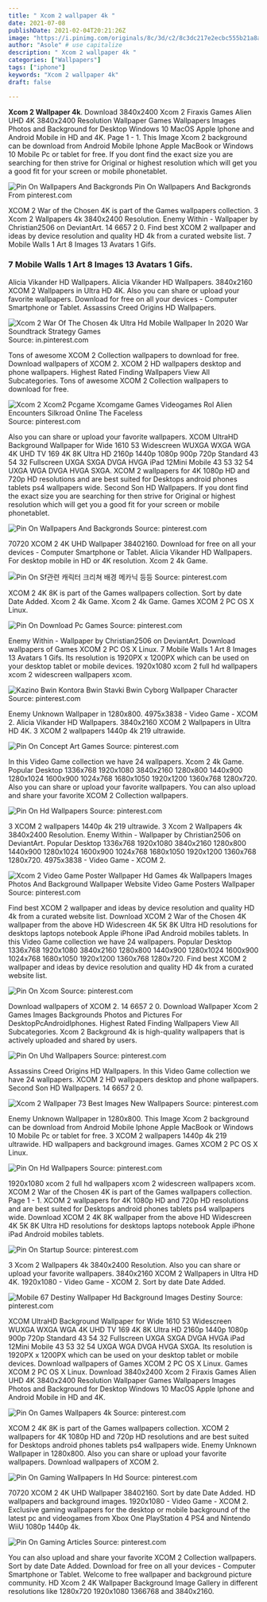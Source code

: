 ```yaml
---
title: " Xcom 2 wallpaper 4k "
date: 2021-07-08
publishDate: 2021-02-04T20:21:26Z
image: "https://i.pinimg.com/originals/8c/3d/c2/8c3dc217e2ecbc555b21a8a20a0a7c34.jpg"
author: "Asole" # use capitalize
description: " Xcom 2 wallpaper 4k "
categories: ["Wallpapers"]
tags: ["iphone"]
keywords: "Xcom 2 wallpaper 4k"
draft: false

---
```



**Xcom 2 Wallpaper 4k**. Download 3840x2400 Xcom 2 Firaxis Games Alien UHD 4K 3840x2400 Resolution Wallpaper Games Wallpapers Images Photos and Background for Desktop Windows 10 MacOS Apple Iphone and Android Mobile in HD and 4K. Page 1 - 1. This Image Xcom 2 background can be download from Android Mobile Iphone Apple MacBook or Windows 10 Mobile Pc or tablet for free. If you dont find the exact size you are searching for then strive for Original or highest resolution which will get you a good fit for your screen or mobile phonetablet.

![Pin On Wallpapers And Backgronds](https://i.pinimg.com/originals/ee/b4/48/eeb448314ae40865a729ad3f9e04ef9b.jpg "Pin On Wallpapers And Backgronds")
Pin On Wallpapers And Backgronds From pinterest.com


XCOM 2 War of the Chosen 4K is part of the Games wallpapers collection. 3 Xcom 2 Wallpapers 4k 3840x2400 Resolution. Enemy Within - Wallpaper by Christian2506 on DeviantArt. 14 6657 2 0. Find best XCOM 2 wallpaper and ideas by device resolution and quality HD 4k from a curated website list. 7 Mobile Walls 1 Art 8 Images 13 Avatars 1 Gifs.

### 7 Mobile Walls 1 Art 8 Images 13 Avatars 1 Gifs.

Alicia Vikander HD Wallpapers. Alicia Vikander HD Wallpapers. 3840x2160 XCOM 2 Wallpapers in Ultra HD 4K. Also you can share or upload your favorite wallpapers. Download for free on all your devices - Computer Smartphone or Tablet. Assassins Creed Origins HD Wallpapers.


![Xcom 2 War Of The Chosen 4k Ultra Hd Mobile Wallpaper In 2020 War Soundtrack Strategy Games](https://i.pinimg.com/736x/40/66/a3/4066a3b8538e3b908fc1507faa906aac.jpg "Xcom 2 War Of The Chosen 4k Ultra Hd Mobile Wallpaper In 2020 War Soundtrack Strategy Games")
Source: in.pinterest.com

Tons of awesome XCOM 2 Collection wallpapers to download for free. Download wallpapers of XCOM 2. XCOM 2 HD wallpapers desktop and phone wallpapers. Highest Rated Finding Wallpapers View All Subcategories. Tons of awesome XCOM 2 Collection wallpapers to download for free.

![Xcom 2 Xcom2 Pcgame Xcomgame Games Videogames Rol Alien Encounters Silkroad Online The Faceless](https://i.pinimg.com/originals/42/f2/11/42f2117f89d15e40b273d5ae3693464c.jpg "Xcom 2 Xcom2 Pcgame Xcomgame Games Videogames Rol Alien Encounters Silkroad Online The Faceless")
Source: pinterest.com

Also you can share or upload your favorite wallpapers. XCOM UltraHD Background Wallpaper for Wide 1610 53 Widescreen WUXGA WXGA WGA 4K UHD TV 169 4K 8K Ultra HD 2160p 1440p 1080p 900p 720p Standard 43 54 32 Fullscreen UXGA SXGA DVGA HVGA iPad 12Mini Mobile 43 53 32 54 UXGA WGA DVGA HVGA SXGA. XCOM 2 wallpapers for 4K 1080p HD and 720p HD resolutions and are best suited for Desktops android phones tablets ps4 wallpapers wide. Second Son HD Wallpapers. If you dont find the exact size you are searching for then strive for Original or highest resolution which will get you a good fit for your screen or mobile phonetablet.

![Pin On Wallpapers And Backgronds](https://i.pinimg.com/originals/ee/b4/48/eeb448314ae40865a729ad3f9e04ef9b.jpg "Pin On Wallpapers And Backgronds")
Source: pinterest.com

70720 XCOM 2 4K UHD Wallpaper 38402160. Download for free on all your devices - Computer Smartphone or Tablet. Alicia Vikander HD Wallpapers. For desktop mobile in HD or 4K resolution. Xcom 2 4k Game.

![Pin On Sf관련 캐릭터 크리쳐 배경 메카닉 등등](https://i.pinimg.com/originals/22/c6/46/22c64651c3e2bd112e6cf523fd62f308.jpg "Pin On Sf관련 캐릭터 크리쳐 배경 메카닉 등등")
Source: pinterest.com

XCOM 2 4K 8K is part of the Games wallpapers collection. Sort by date Date Added. Xcom 2 4k Game. Xcom 2 4k Game. Games XCOM 2 PC OS X Linux.

![Pin On Download Pc Games](https://i.pinimg.com/originals/d6/e6/4d/d6e64d64cb17d41ae209d48a9449394b.jpg "Pin On Download Pc Games")
Source: pinterest.com

Enemy Within - Wallpaper by Christian2506 on DeviantArt. Download wallpapers of Games XCOM 2 PC OS X Linux. 7 Mobile Walls 1 Art 8 Images 13 Avatars 1 Gifs. Its resolution is 1920PX x 1200PX which can be used on your desktop tablet or mobile devices. 1920x1080 xcom 2 full hd wallpapers xcom 2 widescreen wallpapers xcom.

![Kazino Bwin Kontora Bwin Stavki Bwin Cyborg Wallpaper Character](https://i.pinimg.com/736x/69/b4/df/69b4df18d8fd65e7aca03f2379914d16.jpg "Kazino Bwin Kontora Bwin Stavki Bwin Cyborg Wallpaper Character")
Source: pinterest.com

Enemy Unknown Wallpaper in 1280x800. 4975x3838 - Video Game - XCOM 2. Alicia Vikander HD Wallpapers. 3840x2160 XCOM 2 Wallpapers in Ultra HD 4K. 3 XCOM 2 wallpapers 1440p 4k 219 ultrawide.

![Pin On Concept Art Games](https://i.pinimg.com/originals/3c/f0/2f/3cf02fe407ab59a182655a92eae96ebe.jpg "Pin On Concept Art Games")
Source: pinterest.com

In this Video Game collection we have 24 wallpapers. Xcom 2 4k Game. Popular Desktop 1336x768 1920x1080 3840x2160 1280x800 1440x900 1280x1024 1600x900 1024x768 1680x1050 1920x1200 1360x768 1280x720. Also you can share or upload your favorite wallpapers. You can also upload and share your favorite XCOM 2 Collection wallpapers.

![Pin On Hd Wallpapers](https://i.pinimg.com/originals/4d/5d/d4/4d5dd40e1165e1d9ae89b758477ec35f.jpg "Pin On Hd Wallpapers")
Source: pinterest.com

3 XCOM 2 wallpapers 1440p 4k 219 ultrawide. 3 Xcom 2 Wallpapers 4k 3840x2400 Resolution. Enemy Within - Wallpaper by Christian2506 on DeviantArt. Popular Desktop 1336x768 1920x1080 3840x2160 1280x800 1440x900 1280x1024 1600x900 1024x768 1680x1050 1920x1200 1360x768 1280x720. 4975x3838 - Video Game - XCOM 2.

![Xcom 2 Video Game Poster Wallpaper Hd Games 4k Wallpapers Images Photos And Background Wallpaper Website Video Game Posters Wallpaper](https://i.pinimg.com/736x/da/2b/6a/da2b6a90ff5ee785625ec4fb59faa110.jpg "Xcom 2 Video Game Poster Wallpaper Hd Games 4k Wallpapers Images Photos And Background Wallpaper Website Video Game Posters Wallpaper")
Source: pinterest.com

Find best XCOM 2 wallpaper and ideas by device resolution and quality HD 4k from a curated website list. Download XCOM 2 War of the Chosen 4K wallpaper from the above HD Widescreen 4K 5K 8K Ultra HD resolutions for desktops laptops notebook Apple iPhone iPad Android mobiles tablets. In this Video Game collection we have 24 wallpapers. Popular Desktop 1336x768 1920x1080 3840x2160 1280x800 1440x900 1280x1024 1600x900 1024x768 1680x1050 1920x1200 1360x768 1280x720. Find best XCOM 2 wallpaper and ideas by device resolution and quality HD 4k from a curated website list.

![Pin On Xcom](https://i.pinimg.com/736x/a6/c2/e5/a6c2e5d16784a201d62e82eef6598cba.jpg "Pin On Xcom")
Source: pinterest.com

Download wallpapers of XCOM 2. 14 6657 2 0. Download Wallpaper Xcom 2 Games Images Backgrounds Photos and Pictures For DesktopPcAndroidIphones. Highest Rated Finding Wallpapers View All Subcategories. Xcom 2 Background 4k is high-quality wallpapers that is actively uploaded and shared by users.

![Pin On Uhd Wallpapers](https://i.pinimg.com/originals/23/11/b9/2311b9a458e8392a037d0dd9257cc3e4.jpg "Pin On Uhd Wallpapers")
Source: pinterest.com

Assassins Creed Origins HD Wallpapers. In this Video Game collection we have 24 wallpapers. XCOM 2 HD wallpapers desktop and phone wallpapers. Second Son HD Wallpapers. 14 6657 2 0.

![Xcom 2 Wallpaper 73 Best Images New Wallpapers](https://i.pinimg.com/originals/a4/69/5e/a4695e5deaa2bd87890954bfe9b611a6.jpg "Xcom 2 Wallpaper 73 Best Images New Wallpapers")
Source: pinterest.com

Enemy Unknown Wallpaper in 1280x800. This Image Xcom 2 background can be download from Android Mobile Iphone Apple MacBook or Windows 10 Mobile Pc or tablet for free. 3 XCOM 2 wallpapers 1440p 4k 219 ultrawide. HD wallpapers and background images. Games XCOM 2 PC OS X Linux.

![Pin On Hd Wallpapers](https://i.pinimg.com/736x/79/a9/81/79a981fd310e9ee06c71e8c6c11e5536.jpg "Pin On Hd Wallpapers")
Source: pinterest.com

1920x1080 xcom 2 full hd wallpapers xcom 2 widescreen wallpapers xcom. XCOM 2 War of the Chosen 4K is part of the Games wallpapers collection. Page 1 - 1. XCOM 2 wallpapers for 4K 1080p HD and 720p HD resolutions and are best suited for Desktops android phones tablets ps4 wallpapers wide. Download XCOM 2 4K 8K wallpaper from the above HD Widescreen 4K 5K 8K Ultra HD resolutions for desktops laptops notebook Apple iPhone iPad Android mobiles tablets.

![Pin On Startup](https://i.pinimg.com/originals/89/4a/b6/894ab65da6068a6911296e85f6108f24.jpg "Pin On Startup")
Source: pinterest.com

3 Xcom 2 Wallpapers 4k 3840x2400 Resolution. Also you can share or upload your favorite wallpapers. 3840x2160 XCOM 2 Wallpapers in Ultra HD 4K. 1920x1080 - Video Game - XCOM 2. Sort by date Date Added.

![Mobile 67 Destiny Wallpaper Hd Background Images Destiny](https://i.pinimg.com/originals/27/24/5d/27245dac9a4a441a3775defc0c837f46.jpg "Mobile 67 Destiny Wallpaper Hd Background Images Destiny")
Source: pinterest.com

XCOM UltraHD Background Wallpaper for Wide 1610 53 Widescreen WUXGA WXGA WGA 4K UHD TV 169 4K 8K Ultra HD 2160p 1440p 1080p 900p 720p Standard 43 54 32 Fullscreen UXGA SXGA DVGA HVGA iPad 12Mini Mobile 43 53 32 54 UXGA WGA DVGA HVGA SXGA. Its resolution is 1920PX x 1200PX which can be used on your desktop tablet or mobile devices. Download wallpapers of Games XCOM 2 PC OS X Linux. Games XCOM 2 PC OS X Linux. Download 3840x2400 Xcom 2 Firaxis Games Alien UHD 4K 3840x2400 Resolution Wallpaper Games Wallpapers Images Photos and Background for Desktop Windows 10 MacOS Apple Iphone and Android Mobile in HD and 4K.

![Pin On Games Wallpapers 4k](https://i.pinimg.com/originals/da/01/82/da01824ca4a5de0e78ad5b3198f0b416.jpg "Pin On Games Wallpapers 4k")
Source: pinterest.com

XCOM 2 4K 8K is part of the Games wallpapers collection. XCOM 2 wallpapers for 4K 1080p HD and 720p HD resolutions and are best suited for Desktops android phones tablets ps4 wallpapers wide. Enemy Unknown Wallpaper in 1280x800. Also you can share or upload your favorite wallpapers. Download wallpapers of XCOM 2.

![Pin On Gaming Wallpapers In Hd](https://i.pinimg.com/originals/19/e3/98/19e39890f8659c126515adda5e47ce81.jpg "Pin On Gaming Wallpapers In Hd")
Source: pinterest.com

70720 XCOM 2 4K UHD Wallpaper 38402160. Sort by date Date Added. HD wallpapers and background images. 1920x1080 - Video Game - XCOM 2. Exclusive gaming wallpapers for the desktop or mobile background of the latest pc and videogames from Xbox One PlayStation 4 PS4 and Nintendo WiiU 1080p 1440p 4k.

![Pin On Gaming Articles](https://i.pinimg.com/originals/8c/3d/c2/8c3dc217e2ecbc555b21a8a20a0a7c34.jpg "Pin On Gaming Articles")
Source: pinterest.com

You can also upload and share your favorite XCOM 2 Collection wallpapers. Sort by date Date Added. Download for free on all your devices - Computer Smartphone or Tablet. Welcome to free wallpaper and background picture community. HD Xcom 2 4K Wallpaper Background Image Gallery in different resolutions like 1280x720 1920x1080 1366768 and 3840x2160.

